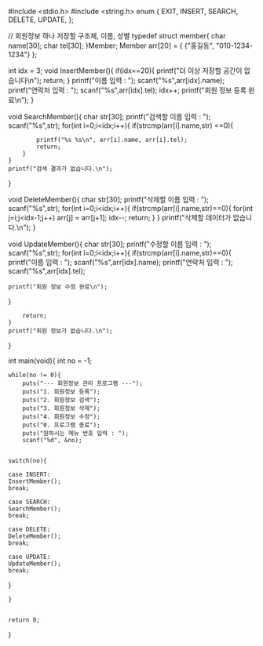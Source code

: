 #include <stdio.h>
#include <string.h>
enum {
    EXIT,
    INSERT,
    SEARCH,
    DELETE,
    UPDATE,
};

// 회원정보 하나 저장할 구조체, 이름, 성별
typedef struct member{
    char name[30];
    char tel[30];
}Member;
Member arr[20] = {
    {"홍길동", "010-1234-1234"}
};

int idx = 3;
void InsertMember(){
    if(idx==20){
        printf("더 이상 저장할 공간이 없습니다\n");
        return;
    }
    printf("이름 입력 : ");
    scanf("%s",arr[idx].name);
    printf("연락처 입력 : ");
    scanf("%s",arr[idx].tel);
    idx++;
    printf("회원 정보 등록 완료\n");
}



void SearchMember(){
    char str[30];
    printf("검색할 이름 입력 : ");
    scanf("%s",str);
    for(int i=0;i<idx;i++){
        if(strcmp(arr[i].name,str) ==0){

            printf("%s %s\n", arr[i].name, arr[i].tel);
            return;
        }
    }
    printf("검색 결과가 없습니다.\n");
}

void DeleteMember(){
char str[30];
printf("삭제할 이름 입력 : ");
scanf("%s",str);
for(int i=0;i<idx;i++){
    if(strcmp(arr[i].name,str)==0){
        for(int j=i;j<idx-1;j++)
            arr[j] = arr[j+1];
        idx--;
        return;
    }
}
    printf("삭제할 데이터가 없습니다.\n");
}

void UpdateMember(){
char str[30];
printf("수정할 이름 입력 : ");
scanf("%s",str);
for(int i=0;i<idx;i++){
    if(strcmp(arr[i].name,str)==0){
       printf("이름 입력 : ");
    scanf("%s",arr[idx].name);
    printf("연락처 입력 : ");
    scanf("%s",arr[idx].tel);
    
    printf("회원 정보 수정 완료\n");
}
       
        return;
    }
    printf("회원 정보가 없습니다.\n");
}


int main(void){
    int no = -1;

    while(no != 0){
        puts("--- 회원정보 관리 프로그램 ---");
        puts("1. 회원정보 등록");
        puts("2. 회원정보 검색");
        puts("3. 회원정보 삭제");
        puts("4. 회원정보 수정");
        puts("0. 프로그램 종료");
        puts("원하시는 메뉴 번호 입력 : ");
        scanf("%d", &no);


    switch(no){
 
    case INSERT:
    InsertMember();
    break;

    case SEARCH:
    SearchMember();
    break;

    case DELETE:
    DeleteMember();
    break;

    case UPDATE:
    UpdateMember();
    break;
}

    }


    return 0;
}
